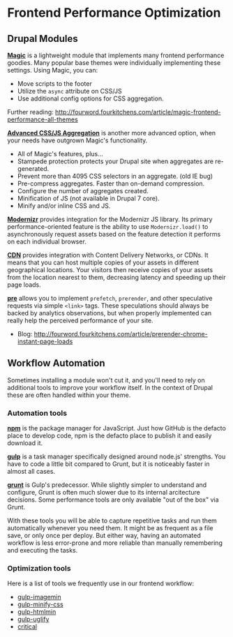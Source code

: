 # Frontend Performance Optimization

## Drupal Modules

**[Magic](https://www.drupal.org/project/magic)** is a lightweight module that implements many frontend performance goodies. Many popular base themes were individually implementing these settings. Using Magic, you can:

* Move scripts to the footer
* Utilize the `async` attribute on CSS/JS
* Use additional config options for CSS aggregation.

Further reading: http://fourword.fourkitchens.com/article/magic-frontend-performance-all-themes

**[Advanced CSS/JS Aggregation](https://www.drupal.org/project/advagg)** is another more advanced option, when your needs have outgrown Magic's functionality.

* All of Magic's features, plus...
* Stampede protection protects your Drupal site when aggregates are re-generated.
* Prevent more than 4095 CSS selectors in an aggregate. (old IE bug)
* Pre-compress aggregates. Faster than on-demand compression.
* Configure the number of aggregates created.
* Minification of JS (not available in Drupal 7 core).
* Minify and/or inline CSS and JS.

**[Modernizr](https://www.drupal.org/project/modernizr)** provides integration for the Modernizr JS library. Its primary performance-oriented feature is the ability to use `Modernizr.load()` to asynchronously request assets based on the feature detection it performs on each individual browser.

**[CDN](https://www.drupal.org/project/CDN)** provides integration with Content Delivery Networks, or CDNs. It means that you can host multiple copies of your assets in different geographical locations. Your visitors then receive copies of your assets from the location nearest to them, decreasing latency and speeding up their page loads.

**[pre](https://www.drupal.org/sandbox/joel/2121797)** allows you to implement `prefetch`, `prerender`, and other speculative requests via simple `<link>` tags. These speculations should always be backed by analytics observations, but when properly implemented can really help the perceived performance of your site.

* Blog: http://fourword.fourkitchens.com/article/prerender-chrome-instant-page-loads

## Workflow Automation

Sometimes installing a module won't cut it, and you'll need to rely on additional tools to improve your workflow itself. In the context of Drupal these are often handled within your theme.

### Automation tools

**[npm](https://www.npmjs.com/)** is the package manager for JavaScript. Just how GitHub is the defacto place to develop code, npm is the defacto place to publish it and easily download it.

**[gulp](https://github.com/gulpjs/gulp/blob/master/docs/getting-started.md)** is a task manager specifically designed around node.js' strengths. You have to code a little bit compared to Grunt, but it is noticeably faster in almost all cases.

**[grunt](http://gruntjs.com/getting-started)** is Gulp's predecessor. While slightly simpler to understand and configure, Grunt is often much slower due to its internal arcitecture decisions. Some performance tools are only available "out of the box" via Grunt.

With these tools you will be able to capture repetitive tasks and run them automatically whenever you need them. It might be as frequent as a file save, or only once per deploy. But either way, having an automated workflow is less error-prone and more reliable than manually remembering and executing the tasks.

### Optimization tools

Here is a list of tools we frequently use in our frontend workflow:

* [gulp-imagemin](https://www.npmjs.com/package/gulp-imagemin)
* [gulp-minify-css](https://www.npmjs.com/package/gulp-minify-css)
* [gulp-htmlmin](https://www.npmjs.com/package/gulp-htmlmin)
* [gulp-uglify](https://www.npmjs.com/package/gulp-uglify)
* [critical](https://github.com/addyosmani/critical)
